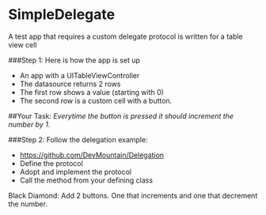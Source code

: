 SimpleDelegate
==============

A test app that requires a custom delegate protocol is written for a table view cell

###Step 1: Here is how the app is set up
- An app with a UITableViewController
- The datasource returns 2 rows
- The first row shows a value (starting with 0)
- The second row is a custom cell with a button. 

##Your Task:
*Everytime the button is pressed it should increment the number by 1.*

###Step 2: Follow the delegation example:
- https://github.com/DevMountain/Delegation
- Define the protocol
- Adopt and implement the protocol
- Call the method from your defining class

Black Diamond: Add 2 buttons. One that increments and one that decrement the number.
